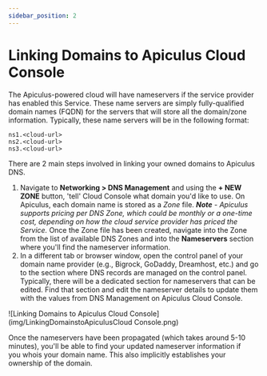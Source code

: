 ```yaml
---
sidebar_position: 2
---
```

# Linking Domains to Apiculus Cloud Console

The Apiculus-powered cloud will have nameservers if the service provider has enabled this Service. These name servers are simply fully-qualified domain names (FQDN) for the servers that will store all the domain/zone information. Typically, these name servers will be in the following format:

```
ns1.<cloud-url>  
ns2.<cloud-url>  
ns3.<cloud-url>
```


There are 2 main steps involved in linking your owned domains to Apiculus DNS.

1. Navigate to **Networking > DNS Management** and using the **+ NEW ZONE** button, 'tell' Cloud Console what domain you'd like to use. On Apiculus, each domain name is stored as a _Zone_ file. _**Note** - Apiculus supports pricing per DNS Zone, which could be monthly or a one-time cost, depending on how the cloud service provider has priced the Service._ Once the Zone file has been created, navigate into the Zone from the list of available DNS Zones and into the **Nameservers** section where you'll find the nameserver information.
2. In a different tab or browser window, open the control panel of your domain name provider (e.g., Bigrock, GoDaddy, Dreamhost, etc.) and go to the section where DNS records are managed on the control panel. Typically, there will be a dedicated section for nameservers that can be edited. Find that section and edit the nameserver details to update them with the values from DNS Management on Apiculus Cloud Console.

![Linking Domains to Apiculus Cloud Console](img/LinkingDomainstoApiculusCloud Console.png)

Once the nameservers have been propagated (which takes around 5-10 minutes), you'll be able to find your updated nameserver information if you whois your domain name. This also implicitly establishes your ownership of the domain.
